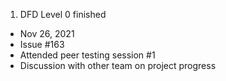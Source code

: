 1. DFD Level 0 finished 
  - Nov 26, 2021
  - Issue #163
  - Attended peer testing session #1
  - Discussion with other team on project progress


